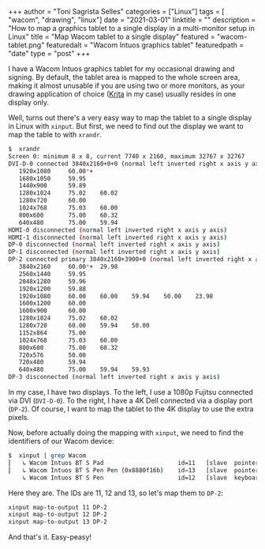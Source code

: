 +++
author = "Toni Sagrista Selles"
categories = ["Linux"]
tags = [ "wacom", "drawing", "linux"]
date = "2021-03-01"
linktitle = ""
description = "How to map a graphics tablet to a single display in a multi-monitor setup in Linux"
title = "Map Wacom tablet to a single display"
featured = "wacom-tablet.png"
featuredalt = "Wacom Intuos graphics tablet"
featuredpath = "date"
type = "post"
+++

I have a Wacom Intuos graphics tablet for my occasional drawing and signing. By default, the tablet area is mapped to the whole screen area, making it almost unusable if you are using two or more monitors, as your drawing application of choice ([Krita](https://krita.org) in my case) usually resides in one display only. 

Well, turns out there's a very easy way to map the tablet to a single display in Linux with ``xinput``. But first, we need to find out the display we want to map the table to with ``xrandr``.

```bash
$  xrandr
Screen 0: minimum 8 x 8, current 7740 x 2160, maximum 32767 x 32767
DVI-D-0 connected 3840x2160+0+0 (normal left inverted right x axis y axis) 531mm x 299mm
   1920x1080     60.00*+
   1680x1050     59.95  
   1440x900      59.89  
   1280x1024     75.02    60.02  
   1280x720      60.00  
   1024x768      75.03    60.00  
   800x600       75.00    60.32  
   640x480       75.00    59.94  
HDMI-0 disconnected (normal left inverted right x axis y axis)
HDMI-1 disconnected (normal left inverted right x axis y axis)
DP-0 disconnected (normal left inverted right x axis y axis)
DP-1 disconnected (normal left inverted right x axis y axis)
DP-2 connected primary 3840x2160+3900+0 (normal left inverted right x axis y axis) 527mm x 296mm
   3840x2160     60.00*+  29.98  
   2560x1440     59.95  
   2048x1280     59.96  
   1920x1200     59.88  
   1920x1080     60.00    60.00    59.94    50.00    23.98  
   1600x1200     60.00  
   1600x900      60.00  
   1280x1024     75.02    60.02  
   1280x720      60.00    59.94    50.00  
   1152x864      75.00  
   1024x768      75.03    60.00  
   800x600       75.00    60.32  
   720x576       50.00  
   720x480       59.94  
   640x480       75.00    59.94    59.93  
DP-3 disconnected (normal left inverted right x axis y axis)
```

In my case, I have two displays. To the left, I use a 1080p Fujitsu connected via DVI (``DVI-D-0``). To the right, I have a 4K Dell connected via a display port (``DP-2``). Of course, I want to map the tablet to the 4K display to use the extra pixels.

Now, before actually doing the mapping with ``xinput``, we need to find the identifiers of our Wacom device:

```bash
$  xinput | grep Wacom
⎜   ↳ Wacom Intuos BT S Pad                   	id=11	[slave  pointer  (2)]
⎜   ↳ Wacom Intuos BT S Pen Pen (0x8880f16b)  	id=13	[slave  pointer  (2)]
    ↳ Wacom Intuos BT S Pen                   	id=12	[slave  keyboard (3)]
```

Here they are. The IDs are 11, 12 and 13, so let's map them to ``DP-2``:

```bash
xinput map-to-output 11 DP-2
xinput map-to-output 12 DP-2
xinput map-to-output 13 DP-2
```

And that's it. Easy-peasy!

